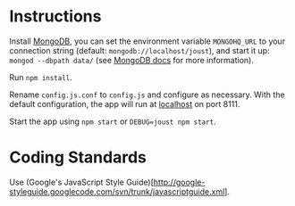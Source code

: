 # Instructions

Install [MongoDB](https://www.mongodb.org/), you can set the environment variable `MONGOHQ_URL` to
your connection string (default: `mongodb://localhost/joust`), and start it up: 
`mongod --dbpath data/` (see [MongoDB docs](http://docs.mongodb.org/manual/tutorial/manage-mongodb-processes/) 
for more information).

Run `npm install`.

Rename `config.js.conf` to `config.js` and configure as necessary. With the default configuration,
the app will run at [localhost](http://localhost:8111) on port 8111.

Start the app using `npm start` or `DEBUG=joust npm start`.

# Coding Standards

Use (Google's JavaScript Style Guide)[http://google-styleguide.googlecode.com/svn/trunk/javascriptguide.xml].
